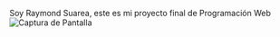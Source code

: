 Soy Raymond Suarea, este es mi proyecto final de Programación Web
![Captura de Pantalla](CapturaPF.png)